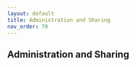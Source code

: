 ```yaml
---
layout: default
title: Administration and Sharing
nav_order: 70
---
```


Administration and Sharing
---

